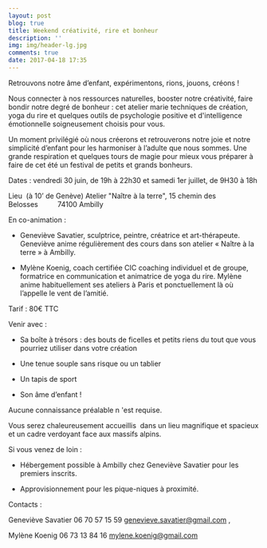 ```yaml
---
layout: post
blog: true
title: Weekend créativité, rire et bonheur
description: ''
img: img/header-lg.jpg
comments: true
date: 2017-04-18 17:35
---
```





Retrouvons notre âme d’enfant, expérimentons, rions, jouons, créons !

Nous connecter à nos ressources naturelles, booster notre créativité, faire bondir notre degré de bonheur : cet atelier marie techniques de création, yoga du rire et quelques outils de psychologie positive et d'intelligence émotionnelle soigneusement choisis pour vous.

Un moment privilégié où nous créerons et retrouverons notre joie et notre simplicité d’enfant pour les harmoniser à l’adulte que nous sommes. Une grande respiration et quelques tours de magie pour mieux vous préparer à faire de cet été un festival de petits et grands bonheurs.

Dates : vendredi  30 juin, de 19h à 22h30 et samedi 1er juillet, de 9H30 à 18h

Lieu  (à 10’ de Genève) Atelier "Naître à la terre", 15 chemin des Belosses          74100 Ambilly

En co-animation :

-	Geneviève Savatier, sculptrice, peintre, créatrice et art-thérapeute. Geneviève anime régulièrement des cours dans son atelier « Naître à la terre » à Ambilly.

-	Mylène Koenig, coach certifiée CIC coaching individuel et de groupe, formatrice en communication et animatrice de yoga du rire. Mylène anime habituellement ses ateliers à Paris et ponctuellement là où l’appelle le vent de l’amitié.

Tarif : 80€ TTC

Venir avec :

- Sa boîte à trésors : des bouts de ficelles et petits riens du tout que vous pourriez utiliser dans votre création

- Une tenue souple sans risque ou un tablier

- Un tapis de sport

- Son âme d’enfant !

Aucune connaissance préalable n 'est requise.

Vous serez chaleureusement accueillis  dans un lieu magnifique et spacieux et un cadre verdoyant face aux massifs alpins.

Si vous venez de loin :

- Hébergement possible à Ambilly chez Geneviève Savatier pour les premiers inscrits.

- Approvisionnement pour les pique-niques à proximité.

Contacts :

Geneviève Savatier 06 70 57 15 59 genevieve.savatier@gmail.com ,

Mylène Koenig 06 73 13 84 16 mylene.koenig@gmail.com